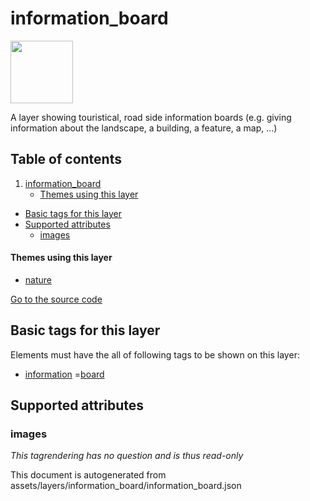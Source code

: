 information_board
===================



<img src='https://mapcomplete.osm.be/./assets/layers/information_board/board.svg' height="100px"> 

A layer showing touristical, road side information boards (e.g. giving information about the landscape, a building, a
feature, a map, ...)

## Table of contents

1. [information_board](#information_board)
    * [Themes using this layer](#themes-using-this-layer)

- [Basic tags for this layer](#basic-tags-for-this-layer)
- [Supported attributes](#supported-attributes)
    + [images](#images)

#### Themes using this layer

- [nature](https://mapcomplete.osm.be/nature)

[Go to the source code](../assets/layers/information_board/information_board.json)



Basic tags for this layer
---------------------------



Elements must have the all of following tags to be shown on this layer:

- <a href='https://wiki.openstreetmap.org/wiki/Key:information' target='_blank'>information</a>
  =<a href='https://wiki.openstreetmap.org/wiki/Tag:information%3Dboard' target='_blank'>board</a>

Supported attributes
----------------------

### images

_This tagrendering has no question and is thus read-only_

This document is autogenerated from assets/layers/information_board/information_board.json
